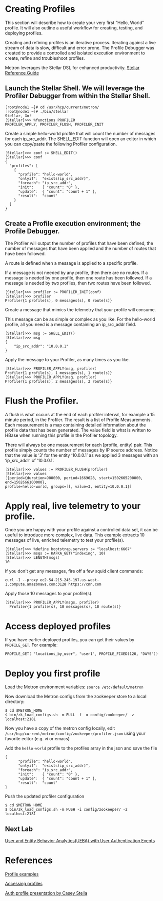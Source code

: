 # Creating Profiles

This section will describe how to create your very first “Hello, World” profile. It will also outline a useful workflow for creating, testing, and deploying profiles.

Creating and refining profiles is an iterative process. Iterating against a live stream of data is slow, difficult and error prone. The Profile Debugger was created to provide a controlled and isolated execution environment to create, refine and troubleshoot profiles.

Metron leverages the Stellar DSL for enhanced productivity. [Stellar Reference Guide](https://metron.apache.org/current-book/metron-stellar/stellar-common/index.html)

## Launch the Stellar Shell. We will leverage the Profiler Debugger from within the Stellar Shell.

```
[root@node1 ~]# cd /usr/hcp/current/metron/
[root@node1 ~]# ./bin/stellar
Stellar, Go!
[Stellar]>>> %functions PROFILER
PROFILER_APPLY, PROFILER_FLUSH, PROFILER_INIT
```

Create a simple hello-world profile that will count the number of messages for each ip_src_addr. The SHELL_EDIT function will open an editor in which you can copy/paste the following Profiler configuration.

```
[Stellar]>>> conf := SHELL_EDIT()
[Stellar]>>> conf
{
  "profiles": [
    {
      "profile": "hello-world",
      "onlyif":  "exists(ip_src_addr)",
      "foreach": "ip_src_addr",
      "init":    { "count": "0" },
      "update":  { "count": "count + 1" },
      "result":  "count"
    }
  ]
}
```

## Create a Profile execution environment; the Profile Debugger.

The Profiler will output the number of profiles that have been defined, the number of messages that have been applied and the number of routes that have been followed.

A route is defined when a message is applied to a specific profile.

If a message is not needed by any profile, then there are no routes.
If a message is needed by one profile, then one route has been followed.
If a message is needed by two profiles, then two routes have been followed.

```
[Stellar]>>> profiler := PROFILER_INIT(conf)
[Stellar]>>> profiler
Profiler{1 profile(s), 0 messages(s), 0 route(s)}
```

Create a message that mimics the telemetry that your profile will consume.

This message can be as simple or complex as you like. For the hello-world profile, all you need is a message containing an ip_src_addr field.

```
[Stellar]>>> msg := SHELL_EDIT()
[Stellar]>>> msg
{
	"ip_src_addr": "10.0.0.1"
}
```

Apply the message to your Profiler, as many times as you like.

```
[Stellar]>>> PROFILER_APPLY(msg, profiler)
Profiler{1 profile(s), 1 messages(s), 1 route(s)}
[Stellar]>>> PROFILER_APPLY(msg, profiler)
Profiler{1 profile(s), 2 messages(s), 2 route(s)}
```

# Flush the Profiler.

A flush is what occurs at the end of each profiler interval, for example a 15 minute period, in the Profiler. The result is a list of Profile Measurements. Each measurement is a map containing detailed information about the profile data that has been generated. The value field is what is written to HBase when running this profile in the Profiler topology.

There will always be one measurement for each [profile, entity] pair. This profile simply counts the number of messages by IP source address. Notice that the value is ‘3’ for the entity ‘10.0.0.1’ as we applied 3 messages with an ‘ip_src_addr’ of ’10.0.0.1’.

```
[Stellar]>>> values := PROFILER_FLUSH(profiler)
[Stellar]>>> values
[{period={duration=900000, period=1669628, start=1502665200000, end=1502666100000},
profile=hello-world, groups=[], value=3, entity=10.0.0.1}]
```

# Apply real, live telemetry to your profile.

Once you are happy with your profile against a controlled data set, it can be useful to introduce more complex, live data. This example extracts 10 messages of live, enriched telemetry to test your profile(s).

```
[Stellar]>>> %define bootstrap.servers := "localhost:6667"
[Stellar]>>> msgs := KAFKA_GET("indexing", 10)
[Stellar]>>> LENGTH(msgs)
10
```

If you don't get any messages, fire off a few squid client commands:

```
curl -I --proxy ec2-54-215-245-197.us-west-1.compute.amazonaws.com:3128 https://cnn.com
```

Apply those 10 messages to your profile(s).

```
[Stellar]>>> PROFILER_APPLY(msgs, profiler)
  Profiler{1 profile(s), 10 messages(s), 10 route(s)}
```

# Access deployed profiles

If you have earlier deployed profiles, you can get their values by `PROFILE_GET`. For example:

```
PROFILE_GET( "locations_by_user", "user1", PROFILE_FIXED(120, "DAYS"))
```

# Deploy you first profile

Load the Metron environment variables: `source /etc/default/metron`

Now download the Metron configs from the zookeeper store to a local directory:

```
$ cd $METRON_HOME
$ bin/zk_load_configs.sh -m PULL -f -o config/zookeeper/ -z localhost:2181
```

Now you have a copy of the metron config locally, edit `/usr/hcp/current/metron/config/zookeeper/profiler.json` using your favorite editor (e.g. vi or emacs)

Add the `hello-world` profile to the profiles array in the json and save the file

```
{
      "profile": "hello-world",
      "onlyif":  "exists(ip_src_addr)",
      "foreach": "ip_src_addr",
      "init":    { "count": "0" },
      "update":  { "count": "count + 1" },
      "result":  "count"
}
```

Push the updated profiler configuration

```
$ cd $METRON_HOME
$ bin/zk_load_configs.sh -m PUSH -i config/zookeeper/ -z localhost:2181
```
## Next Lab
[User and Entity Behavior Analytics(UEBA) with User Authentication Events](../06_ProfilingAuthLogs/README.md)

# References

[Profile examples](https://docs.hortonworks.com/HDPDocuments/HCP1/HCP-1.6.1/analytics/content/profile_examples.html)

[Accessing profiles](https://docs.hortonworks.com/HDPDocuments/HCP1/HCP-1.6.1/analytics/content/accessing_profiles.html)

[Auth profile presentation by Casey Stella](https://www.slideshare.net/Hadoop_Summit/just-the-sketch-advanced-streaming-analytics-in-apache-metron)

